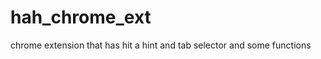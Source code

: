 hah_chrome_ext
==============

chrome extension that has hit a hint and tab selector and some functions
